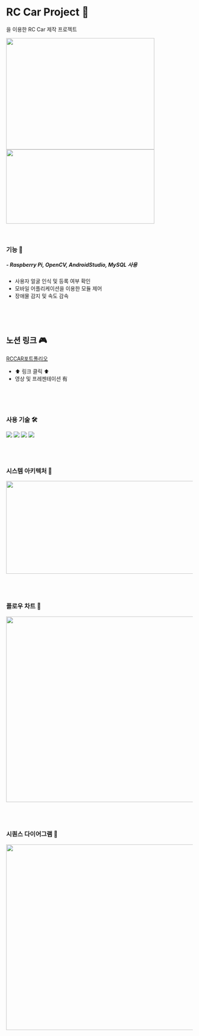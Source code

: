 # RC Car Project 🚗
을 이용한 RC Car 제작 프로젝트

<img src="https://github.com/gmlwn7245/RCPJT/assets/62199070/f450f24b-95e7-4ac0-8261-68d2da30ba07"  width="400" height="300"/>
<br />
<img src="https://github.com/gmlwn7245/RCPJT/assets/62199070/d33d0bfa-864b-4451-ae4a-8d2f3e7c3f7b"  width="400" height="200"/>

<br />
<br />
<br />

### 기능 🌟
##### - Raspberry Pi, OpenCV, AndroidStudio, MySQL 사용
- 사용자 얼굴 인식 및 등록 여부 확인
- 모바일 어플리케이션을 이용한 모듈 제어
- 장애물 감지 및 속도 감속

<br />
<br />
<br />

## 노션 링크 🎮
[RCCAR포트폴리오](https://huijukim-portfolio.notion.site/RC-Car-b379352b64fc462794104ba5c8866564?pvs=4)
- ⬆ 링크 클릭 ⬆
- 영상 및 프레젠테이션 有

<br />
<br />
<br />

### 사용 기술 🛠️
<div>
  <img src="https://img.shields.io/badge/RaspberryPi-purple?style=for-the-badge&logo=RaspberryPi&logoColor=white">
  <img src="https://img.shields.io/badge/MySQL-skyblue?style=for-the-badge&logo=MySQL&logoColor=white">
  <img src="https://img.shields.io/badge/AndroidStudio-green?style=for-the-badge&logo=AndroidStudio&logoColor=white">
  <img src="https://img.shields.io/badge/opencv-5C3EE8?style=for-the-badge&logo=OpenCV&logoColor=white">
</div>

<br />
<br />
<br />

### 시스템 아키텍처 📜
<img src="https://github.com/gmlwn7245/RCPJT/assets/62199070/be59edd4-959e-4ea0-988b-807a92c2a9eb"  width="600" height="250"/>


<br />
<br />
<br />
<br />

### 플로우 차트 📜 
<img src="https://github.com/gmlwn7245/RCPJT/assets/62199070/3556484e-6752-496d-8689-ee2e77ef9b06"  width="600" height="500"/>


<br />
<br />
<br />
<br />

### 시퀀스 다이어그램 📜
<img src="https://github.com/gmlwn7245/RCPJT/assets/62199070/9a567f56-35f5-4eee-aae2-0a548b89444c"  width="600" height="500"/>



<br />
<br />
<br />
<br />


